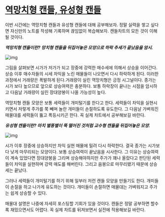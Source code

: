# [역망치형 캔들, 유성형 캔들](https://aboutstock2.tistory.com/22)



이번 시간에는 역망치형 캔들과 유성형 캔들에 대해 공부해보자. 정말 실력을 쌓고 싶다면 자신만의 노트를 작성해 기록하며 끊임없이 복습해보자. 캔들차트의 모든 것이 이해될 것이다.


***역망치형 캔들이란? 망치형 캔들을 뒤집어놓은 모양으로 하락 추세가 끝났음을 암시.***

 

![img](https://blog.kakaocdn.net/dn/cRJO3J/btqJHbDuvXZ/Cv8zFpVl8lQqtGDNmffUz0/img.jpg)

 

그림을 살펴보면 시가가 저가가 되고 장중에 강력한 매수세에 의해서 상승을 이어간다. 상승 이후 매수자들의 시세 차익을 노린 매물들이 나오면서 다시 하락하게 된다. 이러한 과정에서 거래량은 폭발하게 된다.거래량이 실린 역망치형은 긍정 시그널이다. 종가는 시가 보다 높으므로 앞으로 상승여력은 충분하다. 보통 하락장이 끝나는 시점을 암시하고 다음날 거래량이 실린 장대양봉이 나올 가능성이 높다.

역망치형 캔들 모양은 보통 세력들이 개미털기를 한다고 한다. 세력들이 차익을 실현시키면서 저렇게 주가를 쭉 빼며 놀란 개미들이 손절하도록 유도한다. 그 다음날 가벼워진 매물대를 세력들이 뚫고 폭등시키곤 한다. 꼭 실제 차트에서 공부해보길 바란다.



***유성형 캔들이란? 마치 별똥별이 뚝 떨어진 것처럼 교수형 캔들을 뒤집어놓은 모양.***

 

![img](https://blog.kakaocdn.net/dn/bwZNmH/btqJCurf7gr/J2Kdsxekh8r4LJw98TGsLk/img.jpg)

 

시가 이후 장중에 상승하지만 차익 실현 매물에 밀려 다시 하락한다. 결국 종가는 시가보다 낮게 마무리되는 모양이다. 보통 상승여력이 끝났음을 시사한다. 그 이유는 상승여력이 계속 있었다면 장대양봉을 그리며 상승해야하지만 주가가 꽤나 올랐다고 판단된 세력들이 차익을 실현하며 강력 매도를 해버린다. 그리고 음봉으로 마무리됐기 때문에 상승세는 끝났다.

그러나 세력들이 개미털기를 하기 위해 일부러 저런 캔들 모양을 만들기도 한다. 개미들이 손절을 하고 나가게 유도하는 것이다. 개미들이 손절하면 매물대는 가벼워지고 주가는 쉽게 상승할 수 있다.

매물대 설명은 나중에 자세히 포스팅할 기회가 있을 것이다. 캔들은 정말 공부하면 할수록 재밌으면서도 어렵다. 꼭 실제 차트를 뒤져보면서 실전에 적용해보길 바란다.